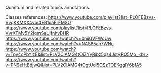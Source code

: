 Quantum and related topics annotations.

Classes references:
https://www.youtube.com/playlist?list=PLOFEBzvs-VvqKKMXX4vbi4EB1uaErFMSO</br>
https://www.youtube.com/playlist?list=PLOFEBzvs-VvrXTMy5Y2IqmSaUjfnhvBHR</br>
https://www.youtube.com/watch?v=0niiGVFWoUw<br>
https://www.youtube.com/watch?v=NAS85ah7WNc<br>
https://www.youtube.com/watch?v=Tpy4cPbYlzE&list=PLV2ClAMG4tOiZYyRibz5qs4JstyRQ5Mo_<br>
https://www.youtube.com/watch?v=PN9eHtBdjwQ&list=PLV2ClAMG4tOgtUdi5OSzTOEKggIY6bfA5</br>
